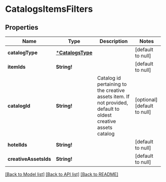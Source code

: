 # CatalogsItemsFilters

## Properties
Name | Type | Description | Notes
------------ | ------------- | ------------- | -------------
**catalogType** | [***CatalogsType**](CatalogsType.md) |  | [default to null]
**itemIds** | **String!** |  | [default to null]
**catalogId** | **String!** | Catalog id pertaining to the creative assets item. If not provided, default to oldest creative assets catalog | [optional] [default to null]
**hotelIds** | **String!** |  | [default to null]
**creativeAssetsIds** | **String!** |  | [default to null]

[[Back to Model list]](../README.md#documentation-for-models) [[Back to API list]](../README.md#documentation-for-api-endpoints) [[Back to README]](../README.md)


